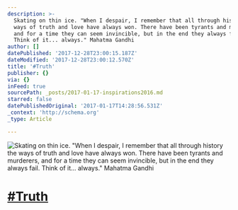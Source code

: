 ```yaml
---
description: >-
  Skating on thin ice. "When I despair, I remember that all through history the
  ways of truth and love have always won. There have been tyrants and murderers,
  and for a time they can seem invincible, but in the end they always fail.
  Think of it... always." Mahatma Gandhi
author: []
datePublished: '2017-12-28T23:00:15.187Z'
dateModified: '2017-12-28T23:00:12.570Z'
title: '#Truth'
publisher: {}
via: {}
inFeed: true
sourcePath: _posts/2017-01-17-inspirations2016.md
starred: false
datePublishedOriginal: '2017-01-17T14:28:56.531Z'
_context: 'http://schema.org'
_type: Article

---
```

![Skating on thin ice. "When I despair, I remember that all through history the ways of truth and love have always won. There have been tyrants and murderers, and for a time they can seem invincible, but in the end they always fail. Think of it... always." Mahatma Gandhi](https://the-grid-user-content.s3-us-west-2.amazonaws.com/152f23c5-2a4b-475d-b580-c1ace0b5848a.jpg)

# [\#Truth][0]

[0]: https://www.facebook.com/hashtag/Inspirations2016